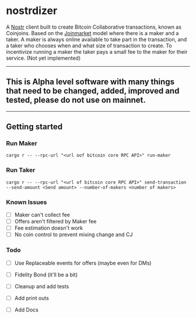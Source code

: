 # nostrdizer


A [Nostr](https://github.com/nostr-protocol/nostr) client built to create Bitcoin Collaborative transactions, known as Coinjoins. 
Based on the [Joinmarket](https://github.com/JoinMarket-Org/joinmarket-clientserver) model where there is a maker and a taker. 
A maker is always online available to take part in the transaction, and a taker who chooses when and what size of transaction to create.
To incentivize running a maker the taker pays a small fee to the maker for their service. (Not yet implemented)

---
## This is Alpha level software with many things that need to be changed, added, improved and tested, please do not use on mainnet.
---
## Getting started

### Run Maker 
```
cargo r -- --rpc-url "<url oof bitcoin core RPC API>" run-maker
```
### Run Taker
```
cargo r -- --rpc-url "<url of bitcoin core RPC API>" send-transaction --send-amount <Send amount> --number-of-makers <number of makers>

```


### Known Issues
- [ ] Maker can't collect fee
- [ ] Offers aren't filtered by Maker fee
- [ ] Fee estimation doesn't work
- [ ] No coin control to prevent mixing change and CJ

### Todo
- [ ] Use Replaceable events for offers (maybe even for DMs)
- [ ] Fidelity Bond (it'll be a bit)
- [ ] Cleanup and add tests
- [ ] Add print outs 
- [ ] Add Docs



